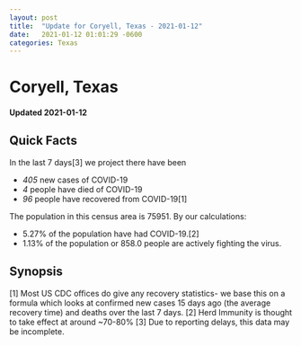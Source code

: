 ```yaml
---
layout: post
title:  "Update for Coryell, Texas - 2021-01-12"
date:   2021-01-12 01:01:29 -0600
categories: Texas
---
```


# Coryell, Texas
#### Updated 2021-01-12

## Quick Facts

In the last 7 days[3] we project there have been
- *405* new cases of COVID-19
- *4* people have died of COVID-19
- *96* people have recovered from COVID-19[1]

The population in this census area is 75951. By our calculations:
- 5.27% of the population have had COVID-19.[2]
- 1.13% of the population or 858.0 people are actively fighting the virus.

## Synopsis




[1] Most US CDC offices do give any recovery statistics- we base this on a formula which looks at confirmed new cases
15 days ago (the average recovery time) and deaths over the last 7 days.
[2] Herd Immunity is thought to take effect at around ~70-80%
[3] Due to reporting delays, this data may be incomplete. 
    
